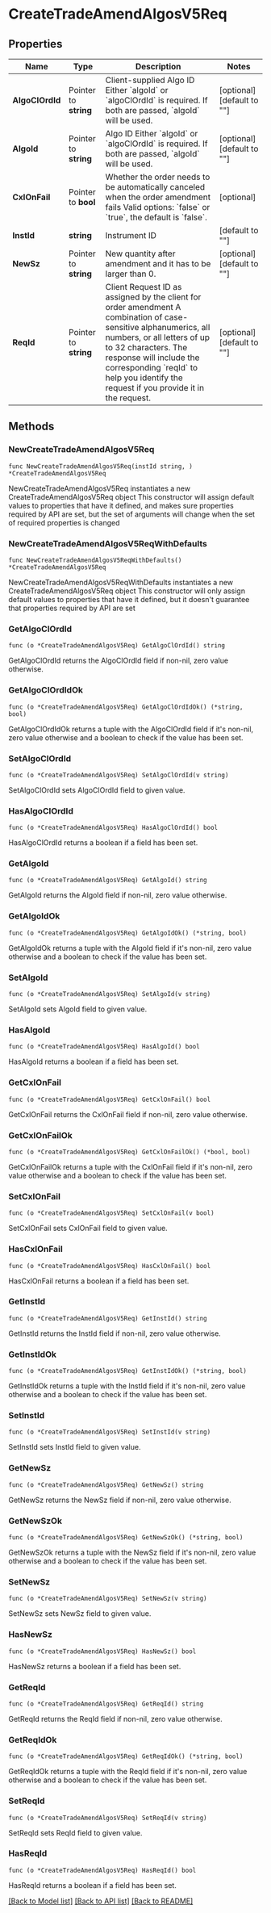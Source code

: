 # CreateTradeAmendAlgosV5Req

## Properties

Name | Type | Description | Notes
------------ | ------------- | ------------- | -------------
**AlgoClOrdId** | Pointer to **string** | Client-supplied Algo ID  Either &#x60;algoId&#x60; or &#x60;algoClOrdId&#x60; is required. If both are passed, &#x60;algoId&#x60; will be used. | [optional] [default to ""]
**AlgoId** | Pointer to **string** | Algo ID  Either &#x60;algoId&#x60; or &#x60;algoClOrdId&#x60; is required. If both are passed, &#x60;algoId&#x60; will be used. | [optional] [default to ""]
**CxlOnFail** | Pointer to **bool** | Whether the order needs to be automatically canceled when the order amendment fails    Valid options: &#x60;false&#x60; or &#x60;true&#x60;, the default is &#x60;false&#x60;. | [optional] 
**InstId** | **string** | Instrument ID | [default to ""]
**NewSz** | Pointer to **string** | New quantity after amendment and it has to be larger than 0. | [optional] [default to ""]
**ReqId** | Pointer to **string** | Client Request ID as assigned by the client for order amendment   A combination of case-sensitive alphanumerics, all numbers, or all letters of up to 32 characters.   The response will include the corresponding &#x60;reqId&#x60; to help you identify the request if you provide it in the request. | [optional] [default to ""]

## Methods

### NewCreateTradeAmendAlgosV5Req

`func NewCreateTradeAmendAlgosV5Req(instId string, ) *CreateTradeAmendAlgosV5Req`

NewCreateTradeAmendAlgosV5Req instantiates a new CreateTradeAmendAlgosV5Req object
This constructor will assign default values to properties that have it defined,
and makes sure properties required by API are set, but the set of arguments
will change when the set of required properties is changed

### NewCreateTradeAmendAlgosV5ReqWithDefaults

`func NewCreateTradeAmendAlgosV5ReqWithDefaults() *CreateTradeAmendAlgosV5Req`

NewCreateTradeAmendAlgosV5ReqWithDefaults instantiates a new CreateTradeAmendAlgosV5Req object
This constructor will only assign default values to properties that have it defined,
but it doesn't guarantee that properties required by API are set

### GetAlgoClOrdId

`func (o *CreateTradeAmendAlgosV5Req) GetAlgoClOrdId() string`

GetAlgoClOrdId returns the AlgoClOrdId field if non-nil, zero value otherwise.

### GetAlgoClOrdIdOk

`func (o *CreateTradeAmendAlgosV5Req) GetAlgoClOrdIdOk() (*string, bool)`

GetAlgoClOrdIdOk returns a tuple with the AlgoClOrdId field if it's non-nil, zero value otherwise
and a boolean to check if the value has been set.

### SetAlgoClOrdId

`func (o *CreateTradeAmendAlgosV5Req) SetAlgoClOrdId(v string)`

SetAlgoClOrdId sets AlgoClOrdId field to given value.

### HasAlgoClOrdId

`func (o *CreateTradeAmendAlgosV5Req) HasAlgoClOrdId() bool`

HasAlgoClOrdId returns a boolean if a field has been set.

### GetAlgoId

`func (o *CreateTradeAmendAlgosV5Req) GetAlgoId() string`

GetAlgoId returns the AlgoId field if non-nil, zero value otherwise.

### GetAlgoIdOk

`func (o *CreateTradeAmendAlgosV5Req) GetAlgoIdOk() (*string, bool)`

GetAlgoIdOk returns a tuple with the AlgoId field if it's non-nil, zero value otherwise
and a boolean to check if the value has been set.

### SetAlgoId

`func (o *CreateTradeAmendAlgosV5Req) SetAlgoId(v string)`

SetAlgoId sets AlgoId field to given value.

### HasAlgoId

`func (o *CreateTradeAmendAlgosV5Req) HasAlgoId() bool`

HasAlgoId returns a boolean if a field has been set.

### GetCxlOnFail

`func (o *CreateTradeAmendAlgosV5Req) GetCxlOnFail() bool`

GetCxlOnFail returns the CxlOnFail field if non-nil, zero value otherwise.

### GetCxlOnFailOk

`func (o *CreateTradeAmendAlgosV5Req) GetCxlOnFailOk() (*bool, bool)`

GetCxlOnFailOk returns a tuple with the CxlOnFail field if it's non-nil, zero value otherwise
and a boolean to check if the value has been set.

### SetCxlOnFail

`func (o *CreateTradeAmendAlgosV5Req) SetCxlOnFail(v bool)`

SetCxlOnFail sets CxlOnFail field to given value.

### HasCxlOnFail

`func (o *CreateTradeAmendAlgosV5Req) HasCxlOnFail() bool`

HasCxlOnFail returns a boolean if a field has been set.

### GetInstId

`func (o *CreateTradeAmendAlgosV5Req) GetInstId() string`

GetInstId returns the InstId field if non-nil, zero value otherwise.

### GetInstIdOk

`func (o *CreateTradeAmendAlgosV5Req) GetInstIdOk() (*string, bool)`

GetInstIdOk returns a tuple with the InstId field if it's non-nil, zero value otherwise
and a boolean to check if the value has been set.

### SetInstId

`func (o *CreateTradeAmendAlgosV5Req) SetInstId(v string)`

SetInstId sets InstId field to given value.


### GetNewSz

`func (o *CreateTradeAmendAlgosV5Req) GetNewSz() string`

GetNewSz returns the NewSz field if non-nil, zero value otherwise.

### GetNewSzOk

`func (o *CreateTradeAmendAlgosV5Req) GetNewSzOk() (*string, bool)`

GetNewSzOk returns a tuple with the NewSz field if it's non-nil, zero value otherwise
and a boolean to check if the value has been set.

### SetNewSz

`func (o *CreateTradeAmendAlgosV5Req) SetNewSz(v string)`

SetNewSz sets NewSz field to given value.

### HasNewSz

`func (o *CreateTradeAmendAlgosV5Req) HasNewSz() bool`

HasNewSz returns a boolean if a field has been set.

### GetReqId

`func (o *CreateTradeAmendAlgosV5Req) GetReqId() string`

GetReqId returns the ReqId field if non-nil, zero value otherwise.

### GetReqIdOk

`func (o *CreateTradeAmendAlgosV5Req) GetReqIdOk() (*string, bool)`

GetReqIdOk returns a tuple with the ReqId field if it's non-nil, zero value otherwise
and a boolean to check if the value has been set.

### SetReqId

`func (o *CreateTradeAmendAlgosV5Req) SetReqId(v string)`

SetReqId sets ReqId field to given value.

### HasReqId

`func (o *CreateTradeAmendAlgosV5Req) HasReqId() bool`

HasReqId returns a boolean if a field has been set.


[[Back to Model list]](../README.md#documentation-for-models) [[Back to API list]](../README.md#documentation-for-api-endpoints) [[Back to README]](../README.md)


